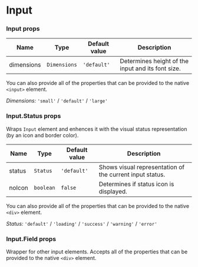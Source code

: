 # Input



### Input props

| Name       | Type         | Default value | Description                                       |
| ---------- | ------------ | ------------- | ------------------------------------------------- |
| dimensions | `Dimensions` | `'default'`   | Determines height of the input and its font size. |

You can also provide all of the properties that can be provided to the native `<input>` element.

*Dimensions:* `'small'` / `'default'` / `'large'`

### Input.Status props

Wraps `Input` element and enhences it with the visual status representation (by an icon and border color).

| Name   | Type      | Default value | Description                                              |
| ------ | --------- | ------------- | -------------------------------------------------------- |
| status | `Status`  | `'default'`   | Shows visual representation of the current input status. |
| noIcon | `boolean` | `false`       | Determines if status icon is displayed.                  |

You can also provide all of the properties that can be provided to the native `<div>` element.

*Status:* `'default'` / `'loading'` / `'success'` / `'warning'` / `'error'`

### Input.Field props

Wrapper for other input elements. Accepts all of the properties that can be provided to the native `<div>` element.
